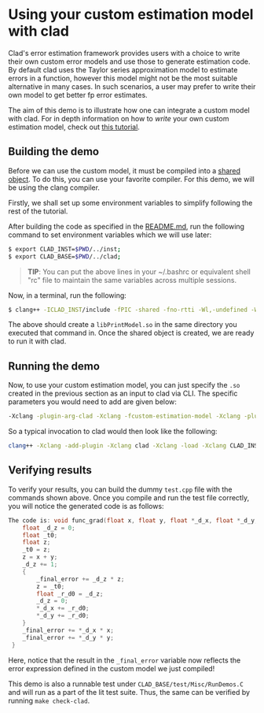 # Using your custom estimation model with clad 
Clad's error estimation framework provides users with a choice to write their own custom error models and use those to generate estimation code. By default clad uses the Taylor series approximation model to estimate errors in a function, however this model might not be the most suitable alternative in many cases. In such scenarios, a user may prefer to write their own model to get better fp error estimates. 

The aim of this demo is to illustrate how one can integrate a custom model with clad. For in depth information on how to *write* your own custom estimation model, check out [this tutorial](https://compiler-research.org/tutorials/fp_error_estimation_clad_tutorial/).

## Building the demo

Before we can use the custom model, it must be compiled into a [shared object](https://www.thegeekstuff.com/2012/06/linux-shared-libraries/). To do this, you can use your favorite compiler. For this demo, we will be using the clang compiler.

Firstly, we shall set up some environment variables to simplify following the rest of the tutorial.

After building the code as specified in the [README.md](https://github.com/vgvassilev/clad#how-to-install), run the following command to set environment variables which we will use later:

```bash
$ export CLAD_INST=$PWD/../inst;
$ export CLAD_BASE=$PWD/../clad;
```
> **TIP**: You can put the above lines in your ~/.bashrc or equivalent shell "rc" file to maintain the same variables across multiple sessions.

Now, in a terminal, run the following:

```bash
$ clang++ -ICLAD_INST/include -fPIC -shared -fno-rtti -Wl,-undefined -Wl,suppress CLAD_BASE/demos/PrintModel/PrintModel.cpp -o libPrintModel.so
``` 
 The above should create a `libPrintModel.so` in the same directory you executed that command in. Once the shared object is created, we are ready to run it with clad.

## Running the demo

Now, to use your custom estimation model, you can just specify the `.so` created in the previous section as an input to clad via CLI. The specific parameters you would need to add are given below:

```bash
-Xclang -plugin-arg-clad -Xclang -fcustom-estimation-model -Xclang -plugin-arg-clad -Xclang ./libPrintModel.so
``` 
So a typical invocation to clad would then look like the following:

```bash
clang++ -Xclang -add-plugin -Xclang clad -Xclang -load -Xclang CLAD_INST/lib/clad.so -ICLAD_INST/include -Xclang -plugin-arg-clad -Xclang -fcustom-estimation-model -Xclang -plugin-arg-clad -Xclang ./libPrintModel.so CLAD_BASE/demos/PrintModel/test.cpp
```
## Verifying results

To verify your results, you can build the dummy `test.cpp` file with the commands shown above. Once you compile and run the test file correctly, you will notice the generated code is as follows:

```cpp
The code is: void func_grad(float x, float y, float *_d_x, float *_d_y, double &_final_error) {
    float _d_z = 0;
    float _t0;
    float z;
    _t0 = z;
    z = x + y;
    _d_z += 1;
    {
        _final_error += _d_z * z;
        z = _t0;
        float _r_d0 = _d_z;
        _d_z = 0;
        *_d_x += _r_d0;
        *_d_y += _r_d0;
    }
    _final_error += *_d_x * x;
    _final_error += *_d_y * y;
 }
```

Here, notice that the result in the `_final_error` variable  now reflects the error expression defined in the custom model we just compiled!

This demo is also a runnable test under `CLAD_BASE/test/Misc/RunDemos.C` and will run as a part of the lit test suite. Thus, the same can be verified by running `make check-clad`.
